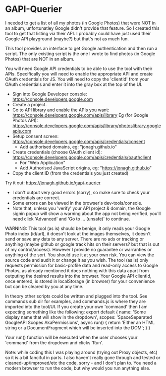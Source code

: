 GAPI-Querier
====================
I needed to get a list of all my photos (in Google Photos) that were NOT in an album,
unfortunatley Google didn't provide that feature. So I created this tool to get that listing via their API.
I probably could have just used their Google API playground (maybe?) but that's not as much fun.

This tool provides an interface to get Google authentication and then run a script.
The only existing script is the one I wrote to find photos (in Google Photos) that are NOT in an album.

You will need Google API credentials to be able to use the tool with their APIs.
Specifically you will need to enable the appropriate API and create OAuth credentials for JS.
You will need to copy the 'clientId' from your OAuth credentials and enter it into the gray box at the top of the UI.
* Sign into Google Developer console: https://console.developers.google.com
* Create a project.
* Go to API library and enable the APIs you want: https://console.developers.google.com/apis/library
  Eg (for Google Photos API): https://console.developers.google.com/apis/library/photoslibrary.googleapis.com
* Setup consent screen: https://console.developers.google.com/apis/credentials/consent
	- Add authorised domains, eg: "jonagh.github.io"
* Create credentials (choose OAuth client id): https://console.developers.google.com/apis/credentials/oauthclient
	- For "Web Application"
	- Add Authorised JavaScript origins, eg: "https://jonagh.github.io"
* Copy the client ID (from the credentials you just created)

Try it out: https://jonagh.github.io/gapi-querier
* I don't output very good errors (sorry), so make sure to check your credentials are correct.
* Some errors can be viewed in the browser's dev-tools/console.
* Note that, unless you 'verify' your API project & domain, the Google signin popup will show a warning about the app not being verified, you'll need click 'Advanced' and 'Go to ... (unsafe)' to continue.

WARNING: This tool (as is) should be benign, it only reads your Google Photo index (id/url), it doesn't look at the images themselves, it doesn't send or save any data to any server. There are no ads or tracking or anything (maybe github or google track hits on their servers? but that is out of my control/access). However I provide no guarantee or warranties or anything of the sort. You should use it at your own risk. You can view the source code and audit it or change it as you wish. The tool (as is) only requests permission for basic-profile data and read-only access to Google Photos, as already mentioned it does nothing with this data apart from outputing the desired results into the browser. Your Google API clientId, once entered, is stored in localStorage (in browser) for your convenience but can be cleared by you at any time.

In theory other scripts could be written and plugged into the tool.
See commands sub dir for examples, and commands.js is where they are imported into the tool/UI.
If you create your own 'command' then I am expecting something like the following:
export default {
	name: 'Some display name that will show in the dropdown',
	scopes: 'SpaceSeparated GoogleAPI Scopes AkaPermissions',
	async run() { return 'Either an HTML string or a DocumentFragment which will be inserted into the DOM'; }
}

Your run() function will be executed when the user chooses your 'command' from the dropdown and clicks 'Run'.

Note: while coding this I was playing around (trying out Proxy objects, etc) so it is a bit fanciful in parts.
I also haven't really gone through and tested or cleaned-up/improved/etc the code, sorry - and I don't plan to.
You need a modern browser to run the code, but why would you run anything else.